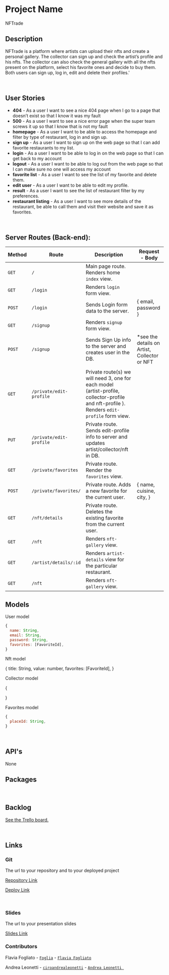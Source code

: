 # Project Name
NFTrade


## Description
NFTrade is a platform where artists can upload their nfts and create a personal gallery. The collector can sign up and check the artist’s profile and his nfts. The collector can also check the general gallery with all the nfts present on the platform, select his favorite ones and decide to buy them. Both users can sign up, log in, edit and delete their profiles.'  

<br>

## User Stories

- **404** - As a user I want to see a nice 404 page when I go to a page that doesn’t exist so that I know it was my fault
- **500** - As a user I want to see a nice error page when the super team screws it up so that I know that is not my fault
- **homepage** - As a user I want to be able to access the homepage and filter by type of restaurant, log in and sign up. 
- **sign up** - As a user I want to sign up on the web page so that I can add favorite restaurants to my list.
- **login** - As a user I want to be able to log in on the web page so that I can get back to my account
- **logout** - As a user I want to be able to log out from the web page so that I can make sure no one will access my account
- **favorite list** - As a user I want to see the list of my favorite and delete them.
- **edit user** - As a user I want to be able to edit my profile.
- **result** - As a user I want to see the list of restaurant filter by my preferences.
- **restaurant listing** - As a user I want to see more details of the restaurant, be able to call them and visit their website and save it as favorites.



<br>



## Server Routes (Back-end):



| **Method** | **Route**                          | **Description**                                              | Request  - Body                                          |
| ---------- | ---------------------------------- | ------------------------------------------------------------ | -------------------------------------------------------- |
| `GET`      | `/`                                | Main page route.  Renders home `index` view.                 |                                                          |
| `GET`      | `/login`                           | Renders `login` form view.                                   |                                                          |
| `POST`     | `/login`                           | Sends Login form data to the server.                         | { email, password }                                      |
| `GET`      | `/signup`                          | Renders `signup` form view.                                  |                                                          |
| `POST`     | `/signup`                          | Sends Sign Up info to the server and creates user in the DB. | *see the details on Artist, Collector or NFT
                                    |
| `GET`      | `/private/edit-profile`            | Private route(s) we will need 3, one for each model (artist-profile, collector-profile and nft-profile ). Renders `edit-profile` form view.             |                                                          |
| `PUT`      | `/private/edit-profile`            | Private route. Sends edit-profile info to server and updates artist/collector/nft in DB. | |
| `GET`      | `/private/favorites`               | Private route. Render the `favorites` view.                  |                                                          |
| `POST`     | `/private/favorites/`              | Private route. Adds a new favorite for the current user.     | { name, cuisine, city, }                                 |
| `GET`   | `/nft/details` | Private route. Deletes the existing favorite from the current user. |                     |
| `GET`      | `/nft`                     | Renders `nft-gallery` view.                                                     |
| `GET`      | `/artist/details/:id`         | Renders `artist-details` view for the particular restaurant. |        
| `GET`      | `/nft`                     | Renders `nft-gallery` view.                                                   |






## Models



User model

```javascript
{
  name: String,
  email: String,
  password: String,
  favorites: [FavoriteId],
}

```

Nft model 

{
  title: String,
  value: number,
  favorites: [FavoriteId],
}

Collector model

{


}

Favorites model

```javascript
{
  placeId: String,
}

```



<br>

## API's

None
<br>


## Packages

<br>



## Backlog

[See the Trello board.](https://trello.com/b/Ni3giVKf/ironhackproject)



<br>



## Links



### Git

The url to your repository and to your deployed project

[Repository Link]()

[Deploy Link]()



<br>



### Slides

The url to your presentation slides

[Slides Link](https://docs.google.com/presentation/d/1P5FIi0vHZBUcgUtmt1M4_lLCO5dwdJ4UOgtJa4ehGfk/edit?usp=sharing)

### Contributors
Flavia Fogliato - [`Foglia`](https://github.com/Foglia) - [`Flavia Fogliato`](https://www.linkedin.com/in/flaviafogliato)

Andrea Leonetti - [`ciroandrealeonetti`](https://github.com/ciroandrealeonetti) - [`Andrea Leonetti `](https://www.linkedin.com/in/ciroandrealeonetti/)
